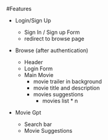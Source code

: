 #Features

- Login/Sign Up
  - Sign In / Sign up Form
  - redirect to browse page
- Browse (after authentication)

  - Header
  - Login Form
  - Main Movie
    - movie trailer in background
    - movie title and description
    - movies suggestions
      - movies list \* n

- Movie Gpt
  - Search bar
  - Movie Suggestions
